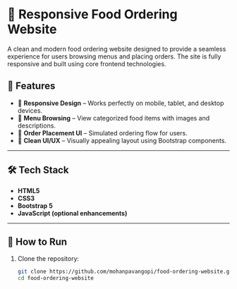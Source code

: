 # 🍔 Responsive Food Ordering Website

A clean and modern food ordering website designed to provide a seamless experience for users browsing menus and placing orders. The site is fully responsive and built using core frontend technologies.

## 🌟 Features

- 📱 **Responsive Design** – Works perfectly on mobile, tablet, and desktop devices.
- 🧾 **Menu Browsing** – View categorized food items with images and descriptions.
- 🛒 **Order Placement UI** – Simulated ordering flow for users.
- 🎨 **Clean UI/UX** – Visually appealing layout using Bootstrap components.

---

## 🛠️ Tech Stack

- **HTML5**
- **CSS3**
- **Bootstrap 5**
- **JavaScript (optional enhancements)**

---

## 🚀 How to Run

1. Clone the repository:
   ```bash
   git clone https://github.com/mohanpavangopi/food-ordering-website.git
   cd food-ordering-website
